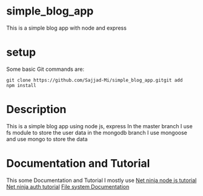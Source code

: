# simple_blog_app
This is a simple blog app with node and express
# setup
Some basic Git commands are:
```
git clone https://github.com/Sajjad-Mi/simple_blog_app.gitgit add
npm install 
```
# Description
This is a simple blog app using node js, express
In the master branch I use fs module to store the user data in the mongodb branch I use mongoose and use mongo to store the data

# Documentation and Tutorial
This some Documentation and Tutorial I mostly use
[Net ninja node js tutorial](https://www.youtube.com/watch?v=SnoAwLP1a-0&list=PL4cUxeGkcC9iqqESP8335DA5cRFp8loyp)
[Net ninja auth tutorial](https://www.youtube.com/watch?v=SnoAwLP1a-0&list=PL4cUxeGkcC9iqqESP8335DA5cRFp8loyp)
[File system Documentation](https://nodejs.org/api/fs.html)



